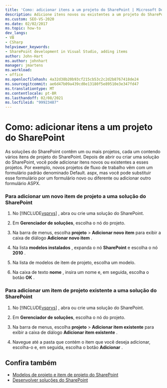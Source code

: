 ```yaml
---
title: 'Como: adicionar itens a um projeto do SharePoint | Microsoft Docs'
description: Adicione itens novos ou existentes a um projeto do SharePoint no Visual Studio depois de abrir ou criar uma solução do SharePoint.
ms.custom: SEO-VS-2020
ms.date: 02/02/2017
ms.topic: how-to
dev_langs:
- VB
- CSharp
helpviewer_keywords:
- SharePoint development in Visual Studio, adding items
author: John-Hart
ms.author: johnhart
manager: jmartens
ms.workload:
- office
ms.openlocfilehash: 4a32d38b20b93cf215cb53c2c2d2b8767418de24
ms.sourcegitcommit: ae6d47b09a439cd0e13180f5e89510e3e347fd47
ms.translationtype: MT
ms.contentlocale: pt-BR
ms.lasthandoff: 02/08/2021
ms.locfileid: "99923487"
---
```

# <a name="how-to-add-items-to-a-sharepoint-project"></a>Como: adicionar itens a um projeto do SharePoint
  As soluções do SharePoint contêm um ou mais projetos, cada um contendo vários itens de projeto do SharePoint. Depois de abrir ou criar uma solução do SharePoint, você pode adicionar itens novos ou existentes a esses projetos. Por exemplo, novos projetos de fluxo de trabalho vêm com um formulário padrão denominado Default. aspx, mas você pode substituir esse formulário por um formulário novo ou diferente ou adicionar outro formulário ASPX.

### <a name="to-add-a-new-project-item-to-a-sharepoint-solution"></a>Para adicionar um novo item de projeto a uma solução do SharePoint

1. No [!INCLUDE[vsprvs](../sharepoint/includes/vsprvs-md.md)] , abra ou crie uma solução do SharePoint.

2. Em **Gerenciador de soluções**, escolha o nó do projeto.

3. Na barra de menus, escolha **projeto**  >  **Adicionar novo item** para exibir a caixa de diálogo **Adicionar novo item** .

4. Na lista **modelos instalados** , expanda o nó **SharePoint** e escolha o nó **2010** .

5. Na lista de modelos de item de projeto, escolha um modelo.

6. Na caixa de texto **nome** , insira um nome e, em seguida, escolha o botão **OK** .

### <a name="to-add-an-existing-project-item-to-a-sharepoint-solution"></a>Para adicionar um item de projeto existente a uma solução do SharePoint

1. No [!INCLUDE[vsprvs](../sharepoint/includes/vsprvs-md.md)] , abra ou crie uma solução do SharePoint.

2. Em **Gerenciador de soluções**, escolha o nó do projeto.

3. Na barra de menus, escolha **projeto**  >  **Adicionar item existente** para exibir a caixa de diálogo **Adicionar item existente** .

4. Navegue até a pasta que contém o item que você deseja adicionar, escolha-o e, em seguida, escolha o botão **Adicionar** .

## <a name="see-also"></a>Confira também
- [Modelos de projeto e item de projeto do SharePoint](../sharepoint/sharepoint-project-and-project-item-templates.md)
- [Desenvolver soluções do SharePoint](../sharepoint/developing-sharepoint-solutions.md)
